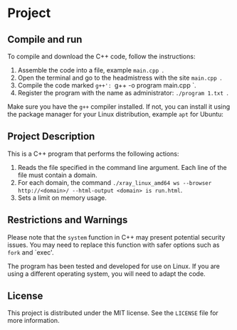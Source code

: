 # Project

## Compile and run

To compile and download the C++ code, follow the instructions:

1. Assemble the code into a file, example `main.cpp `.
2. Open the terminal and go to the headmistress with the site `main.cpp `.
3. Compile the code marked `g++': `g++ -o program main.cpp `.
4. Register the program with the name as administrator: `./program 1.txt `.

Make sure you have the `g++` compiler installed. If not, you can install it using the package manager for your Linux distribution, example `apt` for Ubuntu:

## Project Description

This is a C++ program that performs the following actions:

1. Reads the file specified in the command line argument. Each line of the file must contain a domain.
2. For each domain, the command `./xray_linux_amd64 ws --browser http://<domain>/ --html-output <domain> is run.html`.
3. Sets a limit on memory usage.

## Restrictions and Warnings

Please note that the `system` function in C++ may present potential security issues. You may need to replace this function with safer options such as `fork` and `exec'.

The program has been tested and developed for use on Linux. If you are using a different operating system, you will need to adapt the code.

## License

This project is distributed under the MIT license. See the `LICENSE` file for more information.

